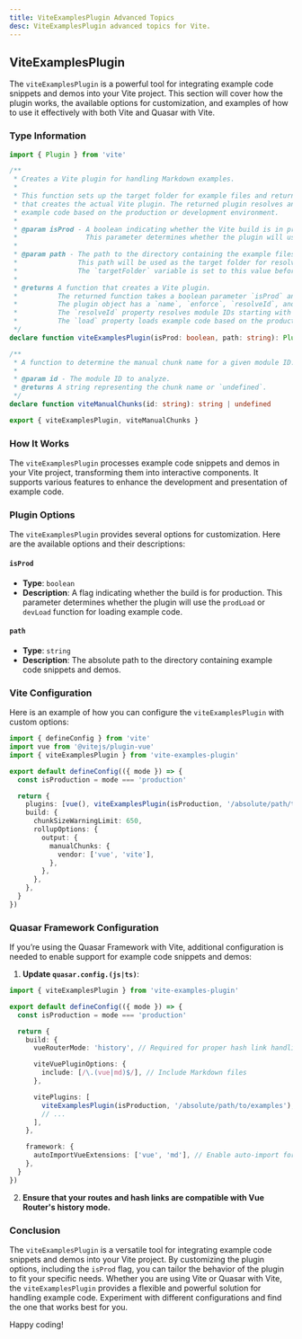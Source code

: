 ```yaml
---
title: ViteExamplesPlugin Advanced Topics
desc: ViteExamplesPlugin advanced topics for Vite.
---
```


## ViteExamplesPlugin

The `viteExamplesPlugin` is a powerful tool for integrating example code snippets and demos into your Vite project. This section will cover how the plugin works, the available options for customization, and examples of how to use it effectively with both Vite and Quasar with Vite.

### Type Information

```ts
import { Plugin } from 'vite'

/**
 * Creates a Vite plugin for handling Markdown examples.
 *
 * This function sets up the target folder for example files and returns a function
 * that creates the actual Vite plugin. The returned plugin resolves and loads
 * example code based on the production or development environment.
 *
 * @param isProd - A boolean indicating whether the Vite build is in production mode.
 *                 This parameter determines whether the plugin will use the `prodLoad` or `devLoad` function for loading example code.
 *
 * @param path - The path to the directory containing the example files.
 *               This path will be used as the target folder for resolving examples.
 *               The `targetFolder` variable is set to this value before creating the Vite plugin.
 *
 * @returns A function that creates a Vite plugin.
 *          The returned function takes a boolean parameter `isProd` and returns a Vite plugin object.
 *          The plugin object has a `name`, `enforce`, `resolveId`, and `load` property.
 *          The `resolveId` property resolves module IDs starting with "examples:" and returns a resolved ID.
 *          The `load` property loads example code based on the production or development environment.
 */
declare function viteExamplesPlugin(isProd: boolean, path: string): Plugin

/**
 * A function to determine the manual chunk name for a given module ID.
 *
 * @param id - The module ID to analyze.
 * @returns A string representing the chunk name or `undefined`.
 */
declare function viteManualChunks(id: string): string | undefined

export { viteExamplesPlugin, viteManualChunks }
```

### How It Works

The `viteExamplesPlugin` processes example code snippets and demos in your Vite project, transforming them into interactive components. It supports various features to enhance the development and presentation of example code.

### Plugin Options

The `viteExamplesPlugin` provides several options for customization. Here are the available options and their descriptions:

#### `isProd`

- **Type**: `boolean`
- **Description**: A flag indicating whether the build is for production. This parameter determines whether the plugin will use the `prodLoad` or `devLoad` function for loading example code.

#### `path`

- **Type**: `string`
- **Description**: The absolute path to the directory containing example code snippets and demos.

### Vite Configuration

Here is an example of how you can configure the `viteExamplesPlugin` with custom options:

```typescript
import { defineConfig } from 'vite'
import vue from '@vitejs/plugin-vue'
import { viteExamplesPlugin } from 'vite-examples-plugin'

export default defineConfig(({ mode }) => {
  const isProduction = mode === 'production'

  return {
    plugins: [vue(), viteExamplesPlugin(isProduction, '/absolute/path/to/examples')],
    build: {
      chunkSizeWarningLimit: 650,
      rollupOptions: {
        output: {
          manualChunks: {
            vendor: ['vue', 'vite'],
          },
        },
      },
    },
  }
})
```

### Quasar Framework Configuration

If you’re using the Quasar Framework with Vite, additional configuration is needed to enable support for example code snippets and demos:

1. **Update `quasar.config.(js|ts)`**:

```typescript
import { viteExamplesPlugin } from 'vite-examples-plugin'

export default defineConfig(({ mode }) => {
  const isProduction = mode === 'production'

  return {
    build: {
      vueRouterMode: 'history', // Required for proper hash link handling

      viteVuePluginOptions: {
        include: [/\.(vue|md)$/], // Include Markdown files
      },

      vitePlugins: [
        viteExamplesPlugin(isProduction, '/absolute/path/to/examples'),
        // ...
      ],
    },

    framework: {
      autoImportVueExtensions: ['vue', 'md'], // Enable auto-import for Markdown extensions
    },
  }
})
```

2. **Ensure that your routes and hash links are compatible with Vue Router's history mode.**

### Conclusion

The `viteExamplesPlugin` is a versatile tool for integrating example code snippets and demos into your Vite project. By customizing the plugin options, including the `isProd` flag, you can tailor the behavior of the plugin to fit your specific needs. Whether you are using Vite or Quasar with Vite, the `viteExamplesPlugin` provides a flexible and powerful solution for handling example code. Experiment with different configurations and find the one that works best for you.

Happy coding!
